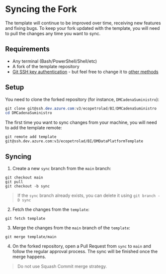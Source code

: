 # Syncing the Fork

The template will continue to be improved over time, receiving new features and fixing bugs. To keep your fork updated with the template, you will need to pull the changes any time you want to sync.

## Requirements

- Any terminal (Bash/PowerShell/Shell/etc)
- A fork of the template repository
- [Git SSH key authentication](https://docs.microsoft.com/en-us/azure/devops/repos/git/use-ssh-keys-to-authenticate?view=azure-devops) - but feel free to change it to [other methods](https://docs.microsoft.com/en-us/azure/devops/repos/git/auth-overview?view=azure-devops)

## Setup

You need to clone the forked repository (for instance, `DMCadenaSuministro`):

```powershell
git clone git@ssh.dev.azure.com:v3/ecopetrolad/BI/DMCadenaSuministro
cd DMCadenaSuministro
```

The first time you want to sync changes from your machine, you will need to add the template remote:

```shell
git remote add template git@ssh.dev.azure.com:v3/ecopetrolad/BI/DMDataPlatformTemplate
```

## Syncing

1. Create a new `sync` branch from the `main` branch:

```shell
git checkout main
git pull
git checkout -b sync
```

> If the `sync` branch already exists, you can delete it using `git branch -D sync`

2. Fetch the changes from the `template`:

```shell
git fetch template
```

3. Merge the changes from the `main` branch of the `template`:

```shell
git merge template/main
```

4. On the forked repository, open a Pull Request from `sync` to `main` and follow the regular approval process. The sync will be finished once the merge happens.

> Do not use Squash Commit merge strategy.
